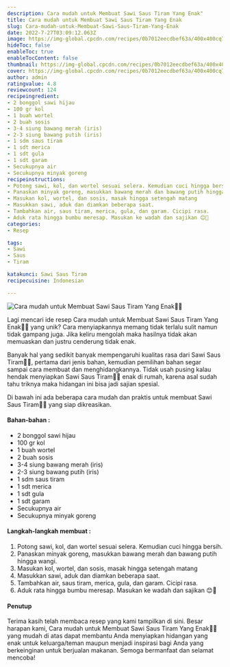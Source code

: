 ```yaml
---
description: Cara mudah untuk Membuat Sawi Saus Tiram Yang Enak"
title: Cara mudah untuk Membuat Sawi Saus Tiram Yang Enak
slug: Cara-mudah-untuk-Membuat-Sawi-Saus-Tiram-Yang-Enak
date: 2022-7-27T03:09:12.063Z
image: https://img-global.cpcdn.com/recipes/0b7012eecdbef63a/400x400cq70/photo.jpg
hideToc: false
enableToc: true
enableTocContent: false
thumbnail: https://img-global.cpcdn.com/recipes/0b7012eecdbef63a/400x400cq70/photo.jpg
cover: https://img-global.cpcdn.com/recipes/0b7012eecdbef63a/400x400cq70/photo.jpg
author: admin
ratingvalue: 4.8
reviewcount: 124
recipeingredient:
- 2 bonggol sawi hijau
- 100 gr kol
- 1 buah wortel
- 2 buah sosis
- 3-4 siung bawang merah (iris)
- 2-3 siung bawang putih (iris)
- 1 sdm saus tiram
- 1 sdt merica
- 1 sdt gula
- 1 sdt garam
- Secukupnya air
- Secukupnya minyak goreng
recipeinstructions:
- Potong sawi, kol, dan wortel sesuai selera. Kemudian cuci hingga bersih.
- Panaskan minyak goreng, masukkan bawang merah dan bawang putih hingga wangi.
- Masukan kol, wortel, dan sosis, masak hingga setengah matang
- Masukkan sawi, aduk dan diamkan beberapa saat.
- Tambahkan air, saus tiram, merica, gula, dan garam. Cicipi rasa.
- Aduk rata hingga bumbu meresap. Masukan ke wadah dan sajikan 😊🤗
categories:
- Resep

tags:
- Sawi
- Saus
- Tiram

katakunci: Sawi Saus Tiram
recipecuisine: Indonesian

---
```


![Cara mudah untuk Membuat Sawi Saus Tiram Yang Enak👩‍🍳](https://img-global.cpcdn.com/recipes/0b7012eecdbef63a/400x400cq70/photo.jpg)

Lagi mencari ide resep Cara mudah untuk Membuat Sawi Saus Tiram Yang Enak👩‍🍳 yang unik? Cara menyiapkannya memang tidak terlalu sulit namun tidak gampang juga. Jika keliru mengolah maka hasilnya tidak akan memuaskan dan justru cenderung tidak enak.

Banyak hal yang sedikit banyak mempengaruhi kualitas rasa dari Sawi Saus Tiram👩‍🍳, pertama dari jenis bahan, kemudian pemilihan bahan segar sampai cara membuat dan menghidangkannya. Tidak usah pusing kalau hendak menyiapkan Sawi Saus Tiram👩‍🍳 enak di rumah, karena asal sudah tahu triknya maka hidangan ini bisa jadi sajian spesial.

Di bawah ini ada beberapa cara mudah dan praktis untuk membuat Sawi Saus Tiram👩‍🍳 yang siap dikreasikan.

<!--inarticleads1-->

#### Bahan-bahan :

- 2 bonggol sawi hijau
- 100 gr kol
- 1 buah wortel
- 2 buah sosis
- 3-4 siung bawang merah (iris)
- 2-3 siung bawang putih (iris)
- 1 sdm saus tiram
- 1 sdt merica
- 1 sdt gula
- 1 sdt garam
- Secukupnya air
- Secukupnya minyak goreng

<!--inarticleads2-->

#### Langkah-langkah membuat :

1. Potong sawi, kol, dan wortel sesuai selera. Kemudian cuci hingga bersih.
1. Panaskan minyak goreng, masukkan bawang merah dan bawang putih hingga wangi.
1. Masukan kol, wortel, dan sosis, masak hingga setengah matang
1. Masukkan sawi, aduk dan diamkan beberapa saat.
1. Tambahkan air, saus tiram, merica, gula, dan garam. Cicipi rasa.
1. Aduk rata hingga bumbu meresap. Masukan ke wadah dan sajikan 😊🤗

#### Penutup

Terima kasih telah membaca resep yang kami tampilkan di sini. Besar harapan kami, Cara mudah untuk Membuat Sawi Saus Tiram Yang Enak👩‍🍳 yang mudah di atas dapat membantu Anda menyiapkan hidangan yang enak untuk keluarga/teman maupun menjadi inspirasi bagi Anda yang berkeinginan untuk berjualan makanan. Semoga bermanfaat dan selamat mencoba!